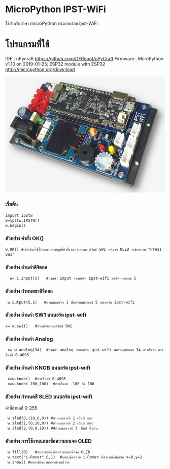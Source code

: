 # MicroPython IPST-WiFi
  ใช้สำหรับภาษา microPython ประกอบด้วย ipst-WiFi <br>
# โปรแกรมที่ใช้
   IDE : uPycraft 
      https://github.com/DFRobot/uPyCraft
   Firmware : McroPython v1.10 on 2019-01-25; ESP32 module with ESP32
      http://micropython.org/download
      
  ![](images/ipstwifi.jpg)  
  ### เริ่มต้น
  ```blocks
  import ipstw  
  w=ipstw.IPSTW()
  w.begin() 
  ```
### ตัวอย่าง คำสั่ง OK() 
 ```blocks
 w.OK() #เมื่อเรียกใช้โปรแกรมจะหยุดที่คำสั่งจนกว่าจะกด สวิตช์ SW1 หน้าจอ OLED จะข้อความ "Press SW1"
 ```
### ตัวอย่าง อ่านค่าดิจิตอล 
```blocks
  w= i.input(5)   #อ่านค่า input จากบอร์ด ipst-wifi พอร์ตหมายเลข 5 
 ```
 ### ตัวอย่าง กำหนดขาดิจิตอล 
 ```blocks
  w.output(5,1)   #กำหนดลอจิก 1 ที่พอร์ตหมายเลข 5 บนบอร์ด ipst-wifi 
  ```
### ตัวอย่าง อ่านค่า SW1 บนบอร์ด ipst-wifi
 ```blocks
 x= w.sw1()   #อ่านค่าสถานะสวิตช์ SW1 
  ```
### ตัวอย่าง อ่านค่า Analog 
 ```blocks
  x= w.analog(34)  #อ่านค่า analog จากบอร์ด ipst-wifi พอร์ตหมายเลข 34 การคืนค่า การคืนค่า 0-4095
  ```
### ตัวอย่าง อ่านค่า KNOB บนบอร์ด ipst-wifi
 ```blocks
  x=w.knob()  #การคืนค่า 0-4095 
  x=w.knob(-100,100)  #การคืนค่า -100 ถึง 100
 ```
 ### ตัวอย่าง กำหนดสี SLED บนบอร์ด ipst-wifi
 ค่าที่กำนดสี 0-255
 ```blocks
  w.sled(0,(10,0,0)) #กำหนดดวงที่ 1 เป็นสี แดง
  w.sled(1,(0,10,0)) #กำหนดดวงที่ 2 เป็นสี เขียว
  w.sled(2,(0,0,10)) ##กำหนดดวงที่ 3 เป็นสี น้ำเงิน
 ```
### ตัวอย่าง การใช้งานแสดงข้อความบนจอ OLED
 ```blocks
  w.fill(0)   #ลบการแสดงข้อความบนหน้าจอ OLED 
  w.text("i-Rover",0,1)  #แสดงข้อความ i-Rover ที่ตำแหน่งพิกเซล x=0,y=1 
  w.show() #แสดงข้อความออกทางหน้าจอ
   ```
